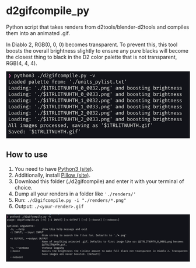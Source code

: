 # d2gifcompile_py

Python script that takes renders from d2tools/blender-d2tools and compiles them into an animated .gif.

In Diablo 2, RGB(0, 0, 0) becomes transparent. To prevent this, this tool boosts the overall brightness slightly to ensure any pure blacks will become the closest thing to black in the D2 color palette that is not transparent, RGB(4, 4, 4).

![d2gifcompile.py example](https://github.com/iuitdebos/blender-d2tools/blob/main/images/d2gifcompile_verbose.png)

## How to use

1. You need to have [Python3 (site)](https://www.python.org/downloads/).
2. Additionally, install [Pillow (site)](https://pillow.readthedocs.io/en/stable/installation.html).
3. Download this folder (./d2gifcompile) and enter it with your terminal of choice.
4. Dump all your renders in a folder like `'./renders/'`
5. Run: `./d2gifcompile.py -i "./renders/*.png"`
6. Output: `./<your-render>.gif`

![d2gifcompile.py options](https://github.com/iuitdebos/blender-d2tools/blob/main/images/d2gifcompile_options.png)